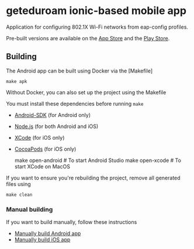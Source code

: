 # geteduroam ionic-based mobile app

Application for configuring 802.1X Wi-Fi networks from eap-config profiles.

Pre-built versions are available on the [App Store](https://apps.apple.com/no/app/geteduroam/id1504076137)
and the [Play Store](https://play.google.com/store/apps/details?id=app.eduroam.geteduroam).


## Building

The Android app can be built using Docker via the [Makefile]

	make apk

Without Docker, you can also set up the project using the Makefile

You must install these dependencies before running `make`

* [Android-SDK](https://developer.android.com/studio#downloads) (for Android only)
* [Node.js](https://nodejs.org/en/) (for both Android and iOS)
* [XCode](https://developer.apple.com/xcode/) (for iOS only)
* [CocoaPods](https://cocoapods.org) (for iOS only)

	make open-android # To start Android Studio
	make open-xcode # To start XCode on MacOS


If you want to ensure you're rebuilding the project,
remove all generated files using

	make clean


### Manual building

If you want to build manually, follow these instructions

* [Manually build Android app](DEV_ANDROID.md)
* [Manually build iOS app](DEV_IOS.md)
